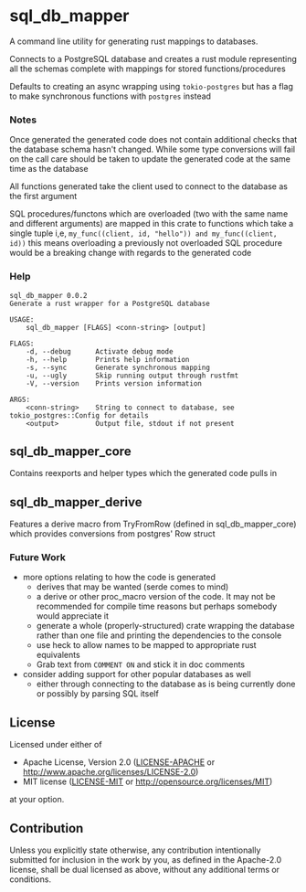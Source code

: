 # sql_db_mapper
A command line utility for generating rust mappings to databases.

Connects to a PostgreSQL database and creates a rust module representing all the schemas complete with mappings for stored functions/procedures

Defaults to creating an async wrapping using `tokio-postgres` but has a flag to make synchronous functions with `postgres` instead

### Notes
Once generated the generated code does not contain additional checks that the database schema hasn't changed. While some type conversions will fail on the call care should be taken to update the generated code at the same time as the database

All functions generated take the client used to connect to the database as the first argument

SQL procedures/functons which are overloaded (two with the same name and different arguments) are mapped in this crate to functions which take a single tuple i,e, `my_func((client, id, "hello")) and my_func((client, id))` this means overloading a previously not overloaded SQL procedure would be a breaking change with regards to the generated code

### Help
```
sql_db_mapper 0.0.2
Generate a rust wrapper for a PostgreSQL database

USAGE:
    sql_db_mapper [FLAGS] <conn-string> [output]

FLAGS:
    -d, --debug      Activate debug mode
    -h, --help       Prints help information
    -s, --sync       Generate synchronous mapping
    -u, --ugly       Skip running output through rustfmt
    -V, --version    Prints version information

ARGS:
    <conn-string>    String to connect to database, see tokio_postgres::Config for details
    <output>         Output file, stdout if not present
```

## sql_db_mapper_core
Contains reexports and helper types which the generated code pulls in

## sql_db_mapper_derive
Features a derive macro from TryFromRow (defined in sql_db_mapper_core) which provides conversions from postgres' Row struct

### Future Work
* more options relating to how the code is generated
	* derives that may be wanted (serde comes to mind)
	* a derive or other proc_macro version of the code. It may not be recommended for compile time reasons but perhaps somebody would appreciate it
	* generate a whole (properly-structured) crate wrapping the database rather than one file and printing the dependencies to the console
	* use heck to allow names to be mapped to appropriate rust equivalents
	* Grab text from `COMMENT ON` and stick it in doc comments
* consider adding support for other popular databases as well
	* either through connecting to the database as is being currently done or possibly by parsing SQL itself

## License

Licensed under either of

 * Apache License, Version 2.0
   ([LICENSE-APACHE](LICENSE-APACHE) or http://www.apache.org/licenses/LICENSE-2.0)
 * MIT license
   ([LICENSE-MIT](LICENSE-MIT) or http://opensource.org/licenses/MIT)

at your option.

## Contribution

Unless you explicitly state otherwise, any contribution intentionally submitted
for inclusion in the work by you, as defined in the Apache-2.0 license, shall be
dual licensed as above, without any additional terms or conditions.
